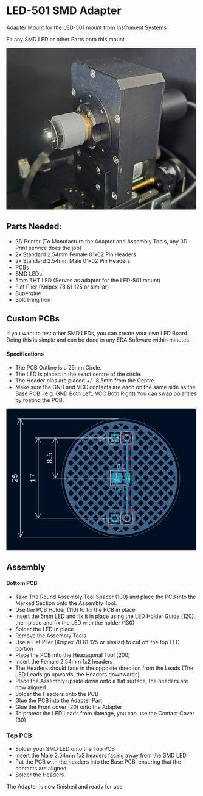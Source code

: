 # LED-501 SMD Adapter
Adapter Mount for the LED-501 mount from Instrument Systems  

Fit any SMD LED or other Parts onto this mount


<img src="Adapter_Image.png" width="500">

## Parts Needed:
- 3D Printer (To Manufacture the Adapter and Assembly Tools, any 3D Print service does the job)
- 2x Standard 2.54mm Female 01x02 Pin Headers 
- 2x Standard 2.54mm Male 01x02 Pin Headers
- PCBs
- SMD LEDs
- 5mm THT LED (Serves as adapter for the LED-501 mount)
- Flat Plier (Knipex 78 61 125 or similar)
- Superglue
- Soldering Iron

## Custom PCBs
If you want to test other SMD LEDs, you can create your own LED Board.
Doing this is simple and can be done in any EDA Software within minutes.

#### Specifications
- The PCB Outline is a 25mm Circle.
- The LED is placed in the exact centre of the circle.
- The Header pins are placed +/- 8.5mm from the Centre.
- Make sure the GND and VCC contacts are each on the same side as the Base PCB. (e.g. GND Both Left, VCC Both Right) You can swap polarities by roating the PCB.

<img src="PCB_Spacings.png" width="500">

## Assembly

#### Bottom PCB

- Take The Round Assembly Tool Spacer (100) and place the PCB into the Marked Section onto the Assembly Tool.
- Use the PCB Holder (110) to fix the PCB in place
- Insert the 5mm LED and fix it in place using the LED Holder Guide (120), then place and fix the LED with the holder (130)
- Solder the LED in place
- Remove the Assembly Tools
- Use a Flat Plier (Knipex 78 61 125 or similar) to cut off the top LED portion   
- Place the PCB into the Heaxagonal Tool (200)
- Insert the Female 2.54mm 1x2 headers 
- The Headers should face in the opposite direction from the Leads (The LED Leads go upwards, the Headers downwards)
- Place the Assembly upside down onto a flat surface, the headers are now aligned
- Solder the Headers onto the PCB
- Glue the PCB into the Adapter Part   
- Glue the Front cover (20) onto the Adapter
- To protect the LED Leads from damage, you can use the Contact Cover (30)

### Top PCB

- Solder your SMD LED onto the Top PCB
- Insert the Male 2.54mm 1x2 headers facing away from the SMD LED
- Put the PCB with the headers into the Base PCB, ensuring that the contacts are aligned
- Solder the Headers

The Adapter is now finished and ready for use
